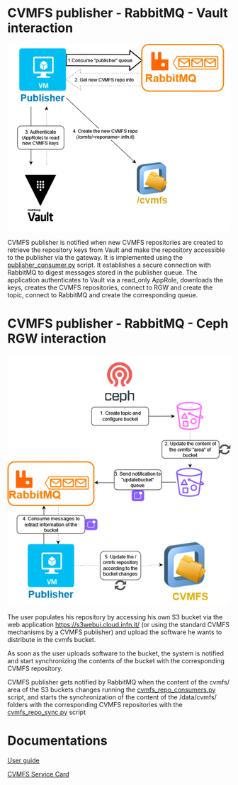 

# CVMFS publisher - RabbitMQ - Vault interaction

![ScreenShot](images/Publisher-vault-interaction.png)

CVMFS publisher is notified when new CVMFS repositories are created to retrieve the repository keys from Vault and make the repository accessible to the publisher via the gateway.
It is implemented using the [publisher_consumer.py](https://baltig.infn.it/infn-cloud/wp6/cvmfs-publisher/-/blob/main/scripts/publisher_consumer.py?ref_type=heads) script. 
It establishes a secure connection with RabbitMQ to digest messages stored in the publisher queue.
The application authenticates to Vault via a read_only AppRole, downloads the keys, creates the CVMFS repositories, connect to RGW and create the topic, connect to RabbitMQ and create the corresponding queue. 



# CVMFS publisher - RabbitMQ - Ceph RGW interaction

![ScreenShot](images/Cephrwg-rabbitmq-publisher.png)


The user populates his repository by accessing his own S3 bucket via the web application https://s3webui.cloud.infn.it/ (or using the standard CVMFS mechanisms by a CVMFS publisher) and upload the software he wants to distribute in the cvmfs bucket. 

As soon as the user uploads software to the bucket, the system is notified and start synchronizing the contents of the bucket with the corresponding CVMFS repository.

CVMFS publisher gets notified by RabbitMQ when the content of the cvmfs/ area of the S3 buckets changes running the [cvmfs_repo_consumers.py](https://baltig.infn.it/infn-cloud/wp6/cvmfs-publisher/-/blob/main/scripts/cvmfs_repo_consumers.py?ref_type=heads) script, and starts the synchronization of the content of the /data/cvmfs/<reponame> folders with the corresponding CVMFS repositories with the [cvmfs_repo_sync.py](https://baltig.infn.it/infn-cloud/wp6/cvmfs-publisher/-/blob/main/scripts/cvmfs_repo_sync.py?ref_type=heads) script 





# Documentations

[User guide](https://confluence.infn.it/display/INFNCLOUD/Software+Management+user+guide)

[CVMFS Service Card](https://confluence.infn.it/display/INFNCLOUD/CVMFS+Service+Card)